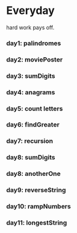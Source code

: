 # Everyday

hard work pays off.

### day1: palindromes
### day2: moviePoster
### day3: sumDigits
### day4: anagrams
### day5: count letters
### day6: findGreater
### day7: recursion
### day8: sumDigits
### day8: anotherOne
### day9: reverseString
### day10: rampNumbers
### day11: longestString